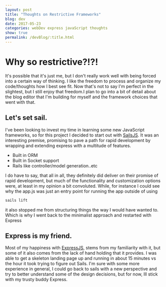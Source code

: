 ```yaml
---
layout: post
title: "Thoughts on Restrictive Frameworks"
blog: dev
date: 2017-05-23
categories: webDev express javaScript thoughts
show: true
permalink: /devBlog/:title.html
---
```


# Why so restrictive?!?! #

It's possible that it's just me, but I don't really work well with being forced into a certain
way of thinking. I like the freedom to process and organize my code/thoughts how I best see
fit. Now that's not to say I'm perfect in the slightest, but I still enjoy that freedom.I plan to go into a bit of detail about the blog editor that I'm building for myself and the framework choices that went with that.

## Let's set sail. ##

I've been looking to invest my time in learning some new JavaScript frameworks, so for this project I decided to start out with [SailsJS](http://sailsjs.com). It was an interesting premise, promising to pave a path for rapid development by wrapping and extending express with a multitude of features.

- Built in ORM
- Built in Socket support
- Rails like controller/model generation..etc

I do have to say, that all in all, they definitely did deliver on their promise of rapid development, but much of the functionality and customization options were, at least in my opinion a bit convoluted. While, for instance I could see why the app.js was just an entry point for running the app outside of using

```sh
sails lift
```

it also stopped me from structuring things the way I would have wanted to. Which is why I went back to the minimalist approach and restarted with Express

## Express is my friend. ##

Most of my happiness with [ExpressJS](http://expressjs.com), stems from my familiarity with it,
but some of it also comes from the lack of hand holding that it provides. I was able to get a skeleton landing page up and running in about 15 minutes vs the hour it took trying to figure out Sails. I'm sure with some more experience in general, I could go back to sails with a new perspective and try to better understand some of the design decisions, but for now, Ill stick with my trusty buddy Express.